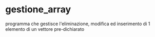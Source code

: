 # gestione_array
programma  che gestisce l'eliminazione, modifica ed inserimento di 1 elemento di un vettore pre-dichiarato
